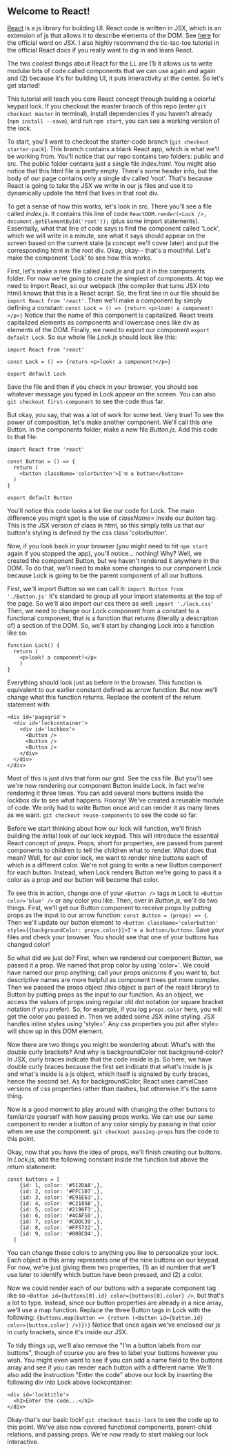 ## Welcome to React!

[React](https://reactjs.org/) is a js library for building UI. React code is written in JSX, which is an extension of js that allows it to describe elements of the DOM. See [here](https://reactjs.org/docs/introducing-jsx.html) for the official word on JSX. I also highly recommend the tic-tac-toe tutorial in the official React docs if you really want to dig in and learn React.

The two coolest things about React for the LL are (1) it allows us to write modular bits of code called components that we can use again and again and (2) because it's for building UI, it puts interactivity at the center. So let's get started!

This tutorial will teach you core React concept through building a colorful keypad lock. If you checkout the master branch of this repo (enter `git checkout master` in terminal), install dependencies if you haven't already (`npm install --save`), and run `npm start`, you can see a working version of the lock.

To start, you'll want to checkout the starter-code branch (`git checkout starter-pack`). This branch contains a blank React app, which is what we'll be working from. You'll notice that our repo contains two folders: public and src. The public folder contains just a single file *index.html*. You might also notice that this html file is pretty empty. There's some header info, but the body of our page contains only a single div called 'root'. That's because React is going to take the JSX we write in our js files and use it to dynamically update the html that lives in that root div.

To get a sense of how this works, let's look in src. There you'll see a file called *index.js*. It contains this line of code `ReactDOM.render(<Lock />, document.getElementById('root'));` (plus some import statements). Essentially, what that line of code says is find the component called 'Lock', which we will write in a minute, see what it says should appear on the screen based on the current state (a concept we'll cover later) and put the corresponding html in the root div. Okay, okay-- that's a mouthful. Let's make the component 'Lock' to see how this works.

First, let's make a new file called *Lock.js* and put it in the components folder. For now we're going to create the simplest of components. At top we need to import React, so our webpack (the compiler that turns JSX into html) knows that this is a React script. So, the first line in our file should be `import React from 'react'`. Then we'll make a component by simply defining a constant: `const Lock = () => {return <p>look! a component!</p>}` Notice that the name of this component is capitalized. React treats capitalized elements as components and lowercase ones like div as elements of the DOM. Finally, we need to export our component `export default Lock`. So our whole file *Lock.js* should look like this:
```
import React from 'react'

const Lock = () => {return <p>look! a component!</p>}

export default Lock
```

Save the file and then if you check in your browser, you should see whatever message you typed in Lock appear on the screen. You can also `git checkout first-component` to see the code thus far.

But okay, you say, that was a lot of work for some text. Very true! To see the power of composition, let's make another component. We'll call this one Button. In the components folder, make a new file *Button.js*. Add this code to that file:
```
import React from 'react'

const Button = () => {
  return (
    <button className='colorbutton'>I'm a button</button>
  )
}

export default Button
```
You'll notice this code looks a lot like our code for Lock. The main difference you might spot is the use of *className=* inside our *button* tag. This is the JSX version of class in html, so this simply tells us that our button's styling is defined by the css class 'colorbutton'.

Now, if you look back in your browser (you might need to hit `npm start` again if you stopped the app), you'll notice... nothing! Why? Well, we created the component Button, but we haven't rendered it anywhere in the DOM. To do that, we'll need to make some changes to our component Lock because Lock is going to be the parent component of all our buttons.

First, we'll import Button so we can call it: `import Button from './Button.js'` It's standard to group all your import statements at the top of the page. So we'll also import our css there as well: `import './lock.css'` Then, we need to change our Lock component from a constant to a functional component, that is a function that returns (literally a description of) a section of the DOM. So, we'll start by changing Lock into a function like so:
```
function Lock() {
  return (
    <p>look! a component!</p>
    )
}
```
Everything should look just as before in the browser. This function is equivalent to our earlier constant defined as arrow function. But now we'll change what this function returns. Replace the content of the return statement with:
```
<div id='pagegrid'>
  <div id='lockcontainer'>
    <div id='lockbox'>
      <Button />
      <Button />
      <Button />
    </div>
  </div>
</div>
```
Most of this is just divs that form our grid. See the css file. But you'll see we're now rendering our component Button inside Lock. In fact we're rendering it three times. You can add several more buttons inside the lockbox div to see what happens. Hooray! We've created a reusable module of code. We only had to write Button once and can render it as many times as we want. `git checkout reuse-components` to see the code so far.

Before we start thinking about how our lock will function, we'll finish building the initial look of our lock keypad. This will introduce the essential React concept of *props*. Props, short for properties, are passed from parent components to children to tell the children what to render. What does that mean? Well, for our color lock, we want to render nine buttons each of which is a different color. We're not going to write a new Button component for each button. Instead, when Lock renders Button we're going to pass it a color as a prop and our button will become that color.

To see this in action, change one of your `<Button />` tags in Lock to `<Button color='blue' />` or any color you like. Then, over in *Button.js*, we'll do two things. First, we'll get our Button component to receive props by putting props as the input to our arrow function: `const Button = (props) => {`. Then we'll update our button element to `<button className='colorbutton' style={{backgroundColor: props.color}}>I'm a button</button>`. Save your files and check your browser. You should see that one of your buttons has changed color!

So what did we just do? First, when we rendered our component Button, we passed it a prop. We named that prop color by using 'color='. We could have named our prop anything; call your props unicorns if you want to, but descriptive names are more helpful as component trees get more complex. Then we passed the props object (this object is part of the react library) to Button by putting props as the input to our function. As an object, we access the values of props using regular old dot notation (or square bracket notation if you prefer). So, for example, if you log `props.color` here, you will get the color you passed in. Then we added some JSX inline styling. JSX handles inline styles using 'style='. Any css properties you put after style= will show up in this DOM element.

Now there are two things you might be wondering about: What's with the double curly brackets? And why is backgroundColor not background-color? In JSX, curly braces indicate that the code inside is js. So here, we have double curly braces because the first set indicate that what's inside is js and what's inside is a js object, which itself is signaled by curly braces, hence the second set. As for backgroundColor, React uses camelCase versions of css properties rather than dashes, but otherwise it's the same thing.

Now is a good moment to play around with changing the other buttons to familarize yourself with how passing props works. We can use our same component to render a button of any color simply by passing in that color when we use the component. `git checkout passing-props` has the code to this point.

Okay, now that you have the idea of props, we'll finish creating our buttons. In *Lock.js*, add the following constant inside the function but above the return statement:
```
const buttons = [
    {id: 1, color: '#512DA8',},
    {id: 2, color: '#FFC107',},
    {id: 3, color: '#E91E63',},
    {id: 4, color: '#C2185B',},
    {id: 5, color: '#2196F3',},
    {id: 6, color: '#4CAF50',},
    {id: 7, color: '#CDDC39',},
    {id: 8, color: '#FF5722',},
    {id: 9, color: '#00BCD4',},
  ]
  ```
You can change these colors to anything you like to personalize your lock. Each object in this array represents one of the nine buttons on our keypad. For now, we're just giving them two properties, (1) an id number that we'll use later to identify which button have been pressed, and (2) a color.

Now we could render each of our buttons with a separate component tag like so `<Button id={buttons[0].id} color={buttons[0].color} />`, but that's a lot to type. Instead, since our button properties are already in a nice array, we'll use a map function. Replace the three Button tags in Lock with the following: `{buttons.map(button => {return (<Button id={button.id} color={button.color} />)})}` Notice that once again we've enclosed our js in curly brackets, since it's inside our JSX.

To tidy things up, we'll also remove the "I'm a button labels from our buttons", though of course you are free to label your buttons however you wish. You might even want to see if you can add a name field to the buttons array and see if you can render each button with a different name. We'll also add the instruction "Enter the code" above our lock by inserting the following div into Lock above lockcontainer:
```
<div id='locktitle'>
  <h2>Enter the code...</h2>
</div>
```
Okay-that's our basic lock! `git checkout basic-lock` to see the code up to this point. We've also now covered functional components, parent-child relations, and passing props. We're now ready to start making our lock interactive. 
